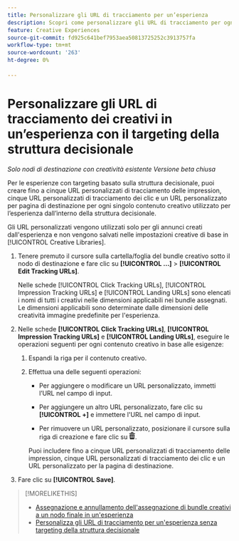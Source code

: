```yaml
---
title: Personalizzare gli URL di tracciamento per un’esperienza
description: Scopri come personalizzare gli URL di tracciamento per ogni creativo in un’esperienza con targeting della struttura decisionale.
feature: Creative Experiences
source-git-commit: fd925c641bef7953aea50813725252c3913757fa
workflow-type: tm+mt
source-wordcount: '263'
ht-degree: 0%

---
```


# Personalizzare gli URL di tracciamento dei creativi in un’esperienza con il targeting della struttura decisionale

*Solo nodi di destinazione con creatività esistente*
*Versione beta chiusa*

Per le esperienze con targeting basato sulla struttura decisionale, puoi creare fino a cinque URL personalizzati di tracciamento delle impression, cinque URL personalizzati di tracciamento dei clic e un URL personalizzato per pagina di destinazione per ogni singolo contenuto creativo utilizzato per l’esperienza dall’interno della struttura decisionale.

Gli URL personalizzati vengono utilizzati solo per gli annunci creati dall&#39;esperienza e non vengono salvati nelle impostazioni creative di base in [!UICONTROL Creative Libraries].

1. Tenere premuto il cursore sulla cartella/foglia del bundle creativo sotto il nodo di destinazione e fare clic su **[!UICONTROL ...]** > **[!UICONTROL Edit Tracking URLs]**.

   Nelle schede [!UICONTROL Click Tracking URLs], [!UICONTROL Impression Tracking URLs] e [!UICONTROL Landing URLs] sono elencati i nomi di tutti i creativi nelle dimensioni applicabili nei bundle assegnati. Le dimensioni applicabili sono determinate dalle dimensioni delle creatività immagine predefinite per l&#39;esperienza.<!-- There's no distinct "Creative Sizes" setting. -->

1. Nelle schede **[!UICONTROL Click Tracking URLs]**, **[!UICONTROL Impression Tracking URLs]** e **[!UICONTROL Landing URLs]**, eseguire le operazioni seguenti per ogni contenuto creativo in base alle esigenze:

   1. Espandi la riga per il contenuto creativo.

   1. Effettua una delle seguenti operazioni:

      * Per aggiungere o modificare un URL personalizzato, immetti l’URL nel campo di input.

      * Per aggiungere un altro URL personalizzato, fare clic su **[!UICONTROL +]** e immettere l&#39;URL nel campo di input.

      * Per rimuovere un URL personalizzato, posizionare il cursore sulla riga di creazione e fare clic su ![Elimina](/help/creative/assets/delete.png "Elimina").

      Puoi includere fino a cinque URL personalizzati di tracciamento delle impression, cinque URL personalizzati di tracciamento dei clic e un URL personalizzato per la pagina di destinazione.

1. Fare clic su **[!UICONTROL Save]**.

>[!MORELIKETHIS]
>
>* [Assegnazione e annullamento dell&#39;assegnazione di bundle creativi a un nodo finale in un&#39;esperienza](/help/creative/experiences/experience-assign-creative-bundles.md)
>* [Personalizza gli URL di tracciamento per un&#39;esperienza senza targeting della struttura decisionale](experience-tracking-urls-no-targeting.md)
